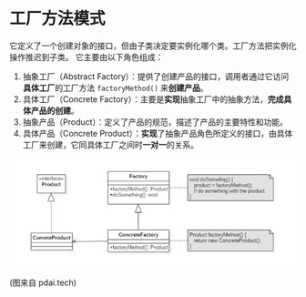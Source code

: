 # 工厂方法模式

它定义了一个创建对象的接口，但由子类决定要实例化哪个类。工厂方法把实例化操作推迟到子类。
它主要由以下角色组成：
1. 抽象工厂（Abstract Factory）：提供了创建产品的接口，调用者通过它访问**具体工厂**的工厂方法 `factoryMethod()` 来**创建产品**。
2. 具体工厂（Concrete Factory）：主要是**实现**抽象工厂中的抽象方法，**完成具体产品的创建**。
3. 抽象产品（Product）：定义了产品的规范，描述了产品的主要特性和功能。
4. 具体产品（Concrete Product）：**实现**了抽象产品角色所定义的接口，由具体工厂来创建，它同具体工厂之间时**一对一**的关系。

![](factory.png)

(图来自 pdai.tech)